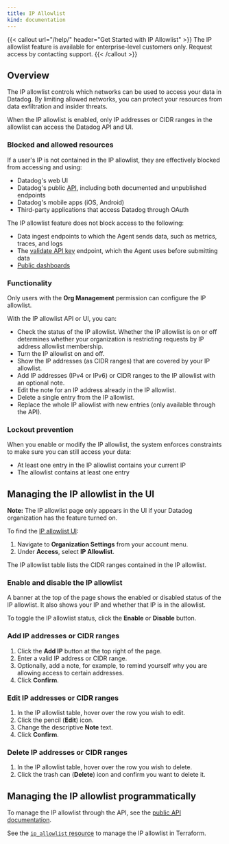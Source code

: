 ```yaml
---
title: IP Allowlist
kind: documentation
---
```


{{< callout url="/help/" header="Get Started with IP Allowlist" >}}
The IP allowlist feature is available for enterprise-level customers only. Request access by contacting support.
{{< /callout >}}

## Overview

The IP allowlist controls which networks can be used to access your data in Datadog. By limiting allowed networks, you can protect your resources from data exfiltration and insider threats.

When the IP allowlist is enabled, only IP addresses or CIDR ranges in the allowlist can access the Datadog API and UI. 

### Blocked and allowed resources

If a user's IP is not contained in the IP allowlist, they are effectively blocked from accessing and using:

- Datadog's web UI
- Datadog's public [API][1], including both documented and unpublished endpoints
- Datadog's mobile apps (iOS, Android)
- Third-party applications that access Datadog through OAuth

The IP allowlist feature does not block access to the following:
- Data ingest endpoints to which the Agent sends data, such as metrics, traces, and logs
- The [validate API key][2] endpoint, which the Agent uses before submitting data
- [Public dashboards][3]

### Functionality

Only users with the **Org Management** permission can configure the IP allowlist.

With the IP allowlist API or UI, you can:
- Check the status of the IP allowlist. Whether the IP allowlist is on or off determines whether your organization is restricting requests by IP address allowlist membership.
- Turn the IP allowlist on and off.
- Show the IP addresses (as CIDR ranges) that are covered by your IP allowlist.
- Add IP addresses (IPv4 or IPv6) or CIDR ranges to the IP allowlist with an optional note.
- Edit the note for an IP address already in the IP allowlist.
- Delete a single entry from the IP allowlist.
- Replace the whole IP allowlist with new entries (only available through the API).

### Lockout prevention

When you enable or modify the IP allowlist, the system enforces constraints to make sure you can still access your data:
- At least one entry in the IP allowlist contains your current IP
- The allowlist contains at least one entry

## Managing the IP allowlist in the UI

**Note:** The IP allowlist page only appears in the UI if your Datadog organization has the feature turned on.

To find the [IP allowlist UI][4]:

1. Navigate to **Organization Settings** from your account menu.
1. Under **Access**, select **IP Allowlist**.

The IP allowlist table lists the CIDR ranges contained in the IP allowlist.

### Enable and disable the IP allowlist

A banner at the top of the page shows the enabled or disabled status of the IP allowlist. It also shows your IP and whether that IP is in the allowlist.

To toggle the IP allowlist status, click the **Enable** or **Disable** button.

### Add IP addresses or CIDR ranges

1. Click the **Add IP** button at the top right of the page. 
1. Enter a valid IP address or CIDR range.
1. Optionally, add a note, for example, to remind yourself why you are allowing access to certain addresses.
1. Click **Confirm**.

### Edit IP addresses or CIDR ranges

1. In the IP allowlist table, hover over the row you wish to edit. 
1. Click the pencil (**Edit**) icon. 
1. Change the descriptive **Note** text.
1. Click **Confirm**.

### Delete IP addresses or CIDR ranges

1. In the IP allowlist table, hover over the row you wish to delete. 
1. Click the trash can (**Delete**) icon and confirm you want to delete it. 

## Managing the IP allowlist programmatically

To manage the IP allowlist through the API, see the [public API documentation][5].

See the [`ip_allowlist` resource][6] to manage the IP allowlist in Terraform.


[1]: /api/latest/
[2]: /api/latest/authentication/#validate-api-key
[3]: /dashboards/sharing/
[4]: https://app.datadoghq.com/organization-settings/ip-allowlist
[5]: /api/latest/ip-allowlist/
[6]: https://registry.terraform.io/providers/DataDog/datadog/latest/docs/resources/ip_allowlist
